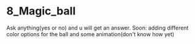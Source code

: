 # 8_Magic_ball
Ask anything(yes or no) and u will get an answer.
Soon: adding different color options for the ball and some animation(don't know how yet)
